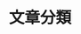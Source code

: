 ---
permalink: /categories/
title: "文章分類"
layout: categories
author_profile: true
classes: wide
header:
  overlay_color: "#0A0A0F"
  overlay_filter: "0.6"
  overlay_image: /assets/images/categories-header-bg.jpg
  caption: "按主題瀏覽文章"
---